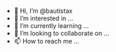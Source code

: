 - 👋 Hi, I’m @bautistax
- 👀 I’m interested in ...
- 🌱 I’m currently learning ...
- 💞️ I’m looking to collaborate on ...
- 📫 How to reach me ...

<!---
bautistax/bautistax is a ✨ special ✨ repository because its `README.md` (this file) appears on your GitHub profile.
You can click the Preview link to take a look at your changes.
--->
